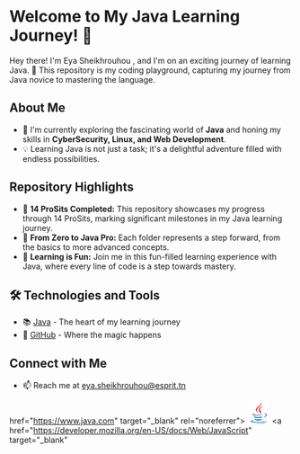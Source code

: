 # Welcome to My Java Learning Journey! 🚀

Hey there! I'm Eya Sheikhrouhou , and I'm on an exciting journey of learning Java. 🌟 This repository is my coding playground, capturing my journey from Java novice to mastering the language.

## About Me

- 🌱 I'm currently exploring the fascinating world of **Java** and honing my skills in **CyberSecurity, Linux, and Web Development**.
- 💡 Learning Java is not just a task; it's a delightful adventure filled with endless possibilities.

## Repository Highlights

- 🚀 **14 ProSits Completed:** This repository showcases my progress through 14 ProSits, marking significant milestones in my Java learning journey.
- 🌈 **From Zero to Java Pro:** Each folder represents a step forward, from the basics to more advanced concepts.
- 🎉 **Learning is Fun:** Join me in this fun-filled learning experience with Java, where every line of code is a step towards mastery.

## 🛠️ Technologies and Tools

- 📚 [Java](https://www.java.com) - The heart of my learning journey
- 🚀 [GitHub](https://github.com) - Where the magic happens

## Connect with Me

- 📫 Reach me at [eya.sheikhrouhou@esprit.tn](mailto:eya.sheikhrouhou@esprit.tn)

href="https://www.java.com" target="_blank" rel="noreferrer"> <img src="https://raw.githubusercontent.com/devicons/devicon/master/icons/java/java-original.svg" alt="java" width="40" height="40"/> </a> <a href="https://developer.mozilla.org/en-US/docs/Web/JavaScript" target="_blank"
